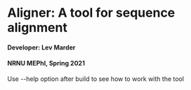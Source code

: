 # Aligner: A tool for sequence alignment

#### Developer: Lev Marder

#### NRNU MEPhI, Spring 2021

Use --help option after build to see how to work with the tool
